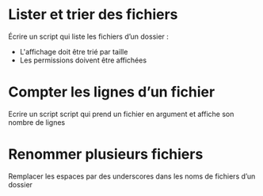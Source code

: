 # Lister et trier des fichiers

Écrire un script qui liste les fichiers d’un dossier :

* L'affichage doit être trié par taille
* Les permissions doivent être affichées

# Compter les lignes d’un fichier

Ecrire un script script qui prend un fichier en argument et affiche son nombre de lignes

# Renommer plusieurs fichiers

Remplacer les espaces par des underscores dans les noms de fichiers d’un dossier


